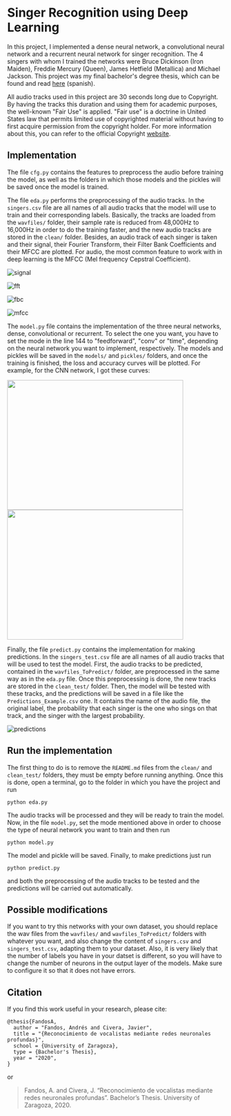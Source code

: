 # Singer Recognition using Deep Learning

In this project, I implemented a dense neural network, a convolutional neural network and a recurrent neural network for singer recognition. The 4 singers with whom I trained the networks were Bruce Dickinson (Iron Maiden), Freddie Mercury (Queen), James Hetfield (Metallica) and Michael Jackson. This project was my final bachelor's degree thesis, which can be found and read [here](https://zaguan.unizar.es/record/96551/files/TAZ-TFG-2020-2198.pdf) (spanish).

All audio tracks used in this project are 30 seconds long due to Copyright. By having the tracks this duration and using them for academic purposes, the well-known "Fair Use" is applied. "Fair use" is a doctrine in United States law that permits limited use of copyrighted material without having to first acquire permission from the copyright holder. For more information about this, you can refer to the official Copyright [website](https://www.copyright.gov/fair-use/more-info.html).



## Implementation

The file ``cfg.py`` contains the features to preprocess the audio before training the model, as well as the folders in which those models and the pickles will be saved once the model is trained.

The file ``eda.py`` performs the preprocessing of the audio tracks. In the ``singers.csv`` file are all names of all audio tracks that the model will use to train and their corresponding labels. Basically, the tracks are loaded from the ``wavfiles/`` folder, their sample rate is reduced from 48,000Hz to 16,000Hz in order to do the training faster, and the new audio tracks are stored in the ``clean/`` folder. Besides, an audio track of each singer is taken and their signal, their Fourier Transform, their Filter Bank Coefficients and their MFCC are plotted. For audio, the most common feature to work with in deep learning is the MFCC (Mel frequency Cepstral Coefficient).

![signal](https://user-images.githubusercontent.com/71872419/147421132-96eeb031-de2a-4e21-802b-6bf70e57780a.png)

![fft](https://user-images.githubusercontent.com/71872419/147421143-57b64e59-b4ab-4b6f-b215-91afa438932c.png)

![fbc](https://user-images.githubusercontent.com/71872419/147421146-664d55d9-74ef-462d-9323-0118969601c0.png)

![mfcc](https://user-images.githubusercontent.com/71872419/147421149-ff57af51-3dcc-47c8-afcc-ed35aa4255dc.png)

The ``model.py`` file contains the implementation of the three neural networks, dense, convolutional or recurrent. To select the one you want, you have to set the mode in the line 144 to "feedforward", "conv" or "time", depending on the neural network you want to implement, respectively. The models and pickles will be saved in the ``models/`` and ``pickles/`` folders, and once the training is finished, the loss and accuracy curves will be plotted. For example, for the CNN network, I got these curves:

<img src="https://user-images.githubusercontent.com/71872419/147421193-09dfe7db-50d9-4250-a831-2c27e5d97d3d.png" width="408" height="300">   <img src="https://user-images.githubusercontent.com/71872419/147421196-54641f2f-458c-43ec-8834-9729bd10be70.png"  width="408" height="300">

Finally, the file ``predict.py`` contains the implementation for making predictions. In the ``singers_test.csv`` file are all names of all audio tracks that will be used to test the model. First, the audio tracks to be predicted, contained in the ``wavfiles_ToPredict/`` folder, are preprocessed in the same way as in the ``eda.py`` file. Once this preprocessing is done, the new tracks are stored in the ``clean_test/`` folder. Then, the model will be tested with these tracks, and the predictions will be saved in a file like the ``Predictions_Example.csv`` one. It contains the name of the audio file, the original label, the probability that each singer is the one who sings on that track, and the singer with the largest probability.

![predictions](https://user-images.githubusercontent.com/71872419/147421229-0a13bf35-c236-464b-9535-1e0db797d266.PNG)



## Run the implementation

The first thing to do is to remove the ``README.md`` files from the ``clean/`` and ``clean_test/`` folders, they must be empty before running anything. Once this is done, open a terminal, go to the folder in which you have the project and run
```
python eda.py
```
The audio tracks will be processed and they will be ready to train the model. Now, in the file ``model.py``, set the mode mentioned above in order to choose the type of neural network you want to train and then run
```
python model.py
```
The model and pickle will be saved. Finally, to make predictions just run 
```
python predict.py
```
and both the preprocessing of the audio tracks to be tested and the predictions will be carried out automatically.



## Possible modifications

If you want to try this networks with your own dataset, you should replace the wav files from the ``wavfiles/`` and ``wavfiles_ToPredict/`` folders with whatever you want, and also change the content of ``singers.csv`` and ``singers_test.csv``, adapting them to your dataset. Also, it is very likely that the number of labels you have in your datset is different, so you will have to change the number of neurons in the output layer of the models. Make sure to configure it so that it does not have errors.



## Citation
If you find this work useful in your research, please cite:
```
@thesis{FandosA,
  author = "Fandos, Andrés and Civera, Javier",
  title = "{Reconocimiento de vocalistas mediante redes neuronales profundas}",
  school = {University of Zaragoza},
  type = {Bachelor's Thesis},
  year = "2020",
}
```
or
> Fandos, A. and Civera, J. “Reconocimiento de vocalistas mediante redes neuronales profundas”. Bachelor’s Thesis. University of Zaragoza, 2020.
